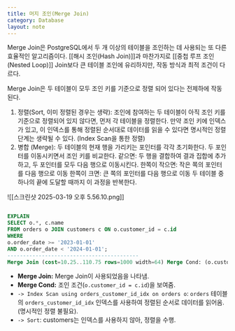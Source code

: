 ```yaml
---
title: 머지 조인(Merge Join)
category: Database
layout: note
---
```


Merge Join은 PostgreSQL에서 두 개 이상의 테이블을 조인하는 데 사용되는 또 다른 효율적인 알고리즘이다. [[해시 조인(Hash Join)]]과 마찬가지로 [[중첩 루프 조인(Nested Loop)]] Join보다 큰 테이블 조인에 유리하지만, 작동 방식과 최적 조건이 다르다. 

Merge Join은 두 테이블이 모두 조인 키를 기준으로 정렬 되어 있다는 전제하에 작동된다. 

1. 정렬(Sort, 이미 정렬된 경우는 생략):
	 조인에 참여하는 두 테이블이 아직 조인 키를 기준으로 정렬되어 있지 않다면, 먼저 각 테이블을 정렬한다. 
	 만약 조인 키에 인덱스가 있고, 이 인덱스를 통해 정렬된 순서대로 데이터를 읽을 수 있다면 명시적인 정렬 단계는 생략될 수 있다. (Index Scan을 통한 정렬)
2. 병합 (Merge):
	 두 테이블의 현재 행을 가리키는 포인터를 각각 초기화한다. 
	 두 포인터를 이동시키면서 조인 키를 비교한다. 
	 같으면: 두 행을 결합하여 결과 집합에 추가하고, 두 포인터를 모두 다음 행으로 이동시킨다. 
	 한쪽이 작으면: 작은 쪽의 포인터를 다음 행으로 이동
	 한쪽이 크면: 큰 쪽의 포인터를 다음 행으로 이동
	두 테이블 중 하나의 끝에 도달할 때까지 이 과정을 반복한다. 

![[스크린샷 2025-03-19 오후 5.56.10.png]]

```sql

EXPLAIN 
SELECT o.*, c.name 
FROM orders o JOIN customers c ON o.customer_id = c.id 
WHERE 
o.order_date >= '2023-01-01' 
AND o.order_date < '2024-01-01';
------------------------------------------
Merge Join (cost=10.25..110.75 rows=1000 width=64) Merge Cond: (o.customer_id = c.id) -> Index Scan using orders_customer_id_idx on orders o (cost=0.15..50.25 rows=1000 width=32) Filter: (order_date >= '2023-01-01'::date AND order_date < '2024-01-01'::date) -> Sort (cost=10.10..10.35 rows=100 width=32) Sort Key: c.id -> Seq Scan on customers c (cost=0.00..1.00 rows=100 width=32)
```

- **Merge Join:** Merge Join이 사용되었음을 나타냄.
- **Merge Cond:** 조인 조건(`o.customer_id = c.id`)을 보여줌.
- `-> Index Scan using orders_customer_id_idx on orders o`: `orders` 테이블의 `orders_customer_id_idx` 인덱스를 사용하여 정렬된 순서로 데이터를 읽어옴.(명시적인 정렬 불필요).
- `-> Sort`: customers는 인덱스를 사용하지 않아, 정렬을 수행.